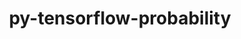 ---
title: "py-tensorflow-probability"
layout: cache
categories: [package, develop]
meta: {"versions": ["0.23.0"], "compilers": ["gcc@=11.4.0"], "oss": ["ubuntu22.04"], "platforms": ["linux"], "targets": ["x86_64_v3"], "stacks": ["ml-linux-x86_64-cpu", "ml-linux-x86_64-cuda", "root"], "num_specs": 4, "num_specs_by_stack": {"root": 4, "ml-linux-x86_64-cpu": 4, "ml-linux-x86_64-cuda": 4}}
spec_details: [{"hash": "wlnplem2rhyg6rqyywccmvaetbahxw6r", "compiler": "gcc@=11.4.0", "versions": ["0.23.0"], "os": "ubuntu22.04", "platform": "linux", "target": "x86_64_v3", "variants": ["build_system=generic", "~py-jax", "~py-tensorflow"], "stacks": ["root", "ml-linux-x86_64-cpu", "ml-linux-x86_64-cuda"], "size": "-", "tarball": "https://binaries.spack.io/develop/build_cache/linux-ubuntu22.04-x86_64_v3/gcc-11.4.0/py-tensorflow-probability-0.23.0/linux-ubuntu22.04-x86_64_v3-gcc-11.4.0-py-tensorflow-probability-0.23.0-wlnplem2rhyg6rqyywccmvaetbahxw6r.spack"}, {"hash": "drlgrh5hgbq3jlc27gru2a7in3orvu26", "compiler": "gcc@=11.4.0", "versions": ["0.23.0"], "os": "ubuntu22.04", "platform": "linux", "target": "x86_64_v3", "variants": ["build_system=generic", "~py-jax", "~py-tensorflow"], "stacks": ["root", "ml-linux-x86_64-cpu", "ml-linux-x86_64-cuda"], "size": "-", "tarball": "https://binaries.spack.io/develop/build_cache/linux-ubuntu22.04-x86_64_v3/gcc-11.4.0/py-tensorflow-probability-0.23.0/linux-ubuntu22.04-x86_64_v3-gcc-11.4.0-py-tensorflow-probability-0.23.0-drlgrh5hgbq3jlc27gru2a7in3orvu26.spack"}, {"hash": "smmfdlzhvajzmsrnogiqc22b3eni5it4", "compiler": "gcc@=11.4.0", "versions": ["0.23.0"], "os": "ubuntu22.04", "platform": "linux", "target": "x86_64_v3", "variants": ["build_system=generic", "~py-jax", "~py-tensorflow"], "stacks": ["root", "ml-linux-x86_64-cpu", "ml-linux-x86_64-cuda"], "size": "-", "tarball": "https://binaries.spack.io/develop/build_cache/linux-ubuntu22.04-x86_64_v3/gcc-11.4.0/py-tensorflow-probability-0.23.0/linux-ubuntu22.04-x86_64_v3-gcc-11.4.0-py-tensorflow-probability-0.23.0-smmfdlzhvajzmsrnogiqc22b3eni5it4.spack"}, {"hash": "ro7auorhyrsc67d2b3gjmg5qdxnho5a3", "compiler": "gcc@=11.4.0", "versions": ["0.23.0"], "os": "ubuntu22.04", "platform": "linux", "target": "x86_64_v3", "variants": ["build_system=generic", "~py-jax", "~py-tensorflow"], "stacks": ["root", "ml-linux-x86_64-cpu", "ml-linux-x86_64-cuda"], "size": "-", "tarball": "https://binaries.spack.io/develop/build_cache/linux-ubuntu22.04-x86_64_v3/gcc-11.4.0/py-tensorflow-probability-0.23.0/linux-ubuntu22.04-x86_64_v3-gcc-11.4.0-py-tensorflow-probability-0.23.0-ro7auorhyrsc67d2b3gjmg5qdxnho5a3.spack"}]
---